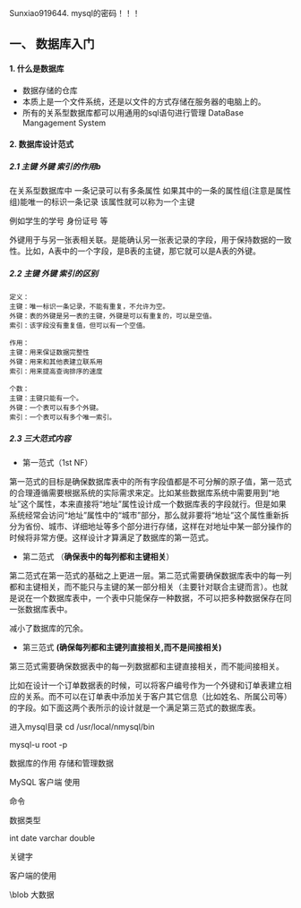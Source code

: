 Sunxiao919644.  mysql的密码！！！



## 一、 数据库入门

#### 1. 什么是数据库

- 数据存储的仓库
- 本质上是一个文件系统，还是以文件的方式存储在服务器的电脑上的。
- 所有的关系型数据库都可以用通用的sql语句进行管理 DataBase Mangagement System

#### 2. 数据库设计范式

##### 2.1 主键 外键 索引的作用b

在关系型数据库中 一条记录可以有多条属性 如果其中的一条的属性组(注意是属性组)能唯一的标识一条记录 该属性就可以称为一个主键

例如学生的学号 身份证号 等

外键用于与另一张表相关联。是能确认另一张表记录的字段，用于保持数据的一致性。比如，A表中的一个字段，是B表的主键，那它就可以是A表的外键。

##### 2.2 主键 外键 索引的区别

```undefined
定义：
主键：唯一标识一条记录，不能有重复，不允许为空。
外键：表的外键是另一表的主键，外键是可以有重复的，可以是空值。
索引：该字段没有重复值，但可以有一个空值。
```

```undefined
作用：
主键：用来保证数据完整性
外键：用来和其他表建立联系用
索引：用来提高查询排序的速度
```

```undefined
个数：
主键：主键只能有一个。
外键：一个表可以有多个外键。
索引：一个表可以有多个唯一索引。
```

##### 2.3 三大范式内容

- 第一范式（1st NF）

第一范式的目标是确保数据库表中的所有字段值都是不可分解的原子值，第一范式的合理遵循需要根据系统的实际需求来定。比如某些数据库系统中需要用到“地址”这个属性，本来直接将“地址”属性设计成一个数据库表的字段就行。但是如果系统经常会访问“地址”属性中的“城市”部分，那么就非要将“地址”这个属性重新拆分为省份、城市、详细地址等多个部分进行存储，这样在对地址中某一部分操作的时候将非常方便。这样设计才算满足了数据库的第一范式。

- 第二范式 （**确保表中的每列都和主键相关**）

第二范式在第一范式的基础之上更进一层。第二范式需要确保数据库表中的每一列都和主键相关，而不能只与主键的某一部分相关（主要针对联合主键而言）。也就是说在一个数据库表中，一个表中只能保存一种数据，不可以把多种数据保存在同一张数据库表中。

减小了数据库的冗余。

- 第三范式 **(确保每列都和主键列直接相关,而不是间接相关)**

第三范式需要确保数据表中的每一列数据都和主键直接相关，而不能间接相关。

比如在设计一个订单数据表的时候，可以将客户编号作为一个外键和订单表建立相应的关系。而不可以在订单表中添加关于客户其它信息（比如姓名、所属公司等）的字段。如下面这两个表所示的设计就是一个满足第三范式的数据库表。






进入mysql目录  cd /usr/local/nmysql/bin



mysql-u root -p







数据库的作用 存储和管理数据

MySQL 客户端 使用

命令



数据类型

int  date varchar double



关键字



客户端的使用



\\blob 大数据  

